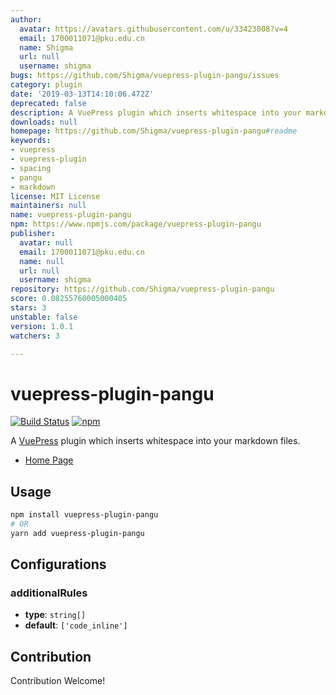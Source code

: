 ```yaml
---
author:
  avatar: https://avatars.githubusercontent.com/u/33423008?v=4
  email: 1700011071@pku.edu.cn
  name: Shigma
  url: null
  username: shigma
bugs: https://github.com/Shigma/vuepress-plugin-pangu/issues
category: plugin
date: '2019-03-13T14:10:06.472Z'
deprecated: false
description: A VuePress plugin which inserts whitespace into your markdown files.
downloads: null
homepage: https://github.com/Shigma/vuepress-plugin-pangu#readme
keywords:
- vuepress
- vuepress-plugin
- spacing
- pangu
- markdown
license: MIT License
maintainers: null
name: vuepress-plugin-pangu
npm: https://www.npmjs.com/package/vuepress-plugin-pangu
publisher:
  avatar: null
  email: 1700011071@pku.edu.cn
  name: null
  url: null
  username: shigma
repository: https://github.com/Shigma/vuepress-plugin-pangu
score: 0.08255760005000405
stars: 3
unstable: false
version: 1.0.1
watchers: 3

---
```


# vuepress-plugin-pangu

[![Build Status](https://travis-ci.org/Shigma/markdown-it-pangu.svg?branch=master)](https://travis-ci.org/Shigma/markdown-it-pangu)
[![npm](https://img.shields.io/npm/v/vuepress-plugin-pangu.svg)](https://www.npmjs.com/package/vuepress-plugin-pangu)

A [VuePress](https://vuepress.vuejs.org/) plugin which inserts whitespace into your markdown files.

- [Home Page](https://shigma.github.io/markdown-it-pangu/vuepress.html)

## Usage

```bash
npm install vuepress-plugin-pangu
# OR
yarn add vuepress-plugin-pangu
```

## Configurations

### additionalRules

- **type**: `string[]`
- **default**: `['code_inline']`

## Contribution

Contribution Welcome!
